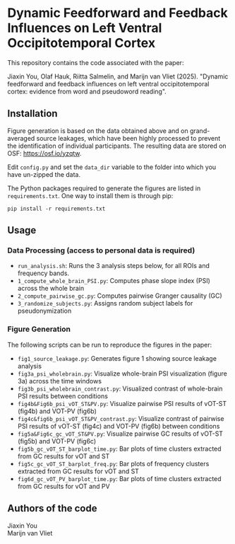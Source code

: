 # Dynamic Feedforward and Feedback Influences on Left Ventral Occipitotemporal Cortex

This repository contains the code associated with the paper:

Jiaxin You, Olaf Hauk, Riitta Salmelin, and Marijn van Vliet (2025).
"Dynamic feedforward and feedback influences on left ventral occipitotemporal cortex: evidence from word and pseudoword reading".


## Installation

Figure generation is based on the data obtained above and on grand-averaged source leakages, which have been highly processed to prevent the identification of individual participants. The resulting data are stored on OSF: https://osf.io/yzqtw.

Edit `config.py` and set the `data_dir` variable to the folder into which you have un-zipped the data.

The Python packages required to generate the figures are listed in `requirements.txt`. One way to install them is through pip:

```
pip install -r requirements.txt
```


## Usage

### Data Processing (access to personal data is required)

- `run_analysis.sh`: Runs the 3 analysis steps below, for all ROIs and frequency bands.
- `1_compute_whole_brain_PSI.py`: Computes phase slope index (PSI) across the whole brain
- `2_compute_pairwise_gc.py`: Computes pairwise Granger causality (GC)
- `3_randomize_subjects.py`: Assigns random subject labels for pseudonymization

### Figure Generation

The following scripts can be run to reproduce the figures in the paper:

- `fig1_source_leakage.py`: Generates figure 1 showing source leakage analysis
- `fig3a_psi_wholebrain.py`: Visualize whole-brain PSI visualization (figure 3a) across the time windows
- `fig3b_psi_wholebrain_contrast.py`: Visualized contrast of whole-brain PSI results between conditions
- `fig4b&Fig6b_psi_vOT_ST&PV.py`: Visualize pairwise PSI results of vOT-ST (fig4b) and VOT-PV (fig6b)
- `fig4c&fig6b_psi_vOT_ST&PV_contrast.py`: Visualize contrast of pairwise PSI results of vOT-ST (fig4c) and VOT-PV (fig6b) between conditions
- `fig5a&Fig6c_gc_vOT_ST&PV.py`: Visualize pairwise GC results of vOT-ST (fig5b) and VOT-PV (fig6c)
- `fig5b_gc_vOT_ST_barplot_time.py`: Bar plots of time clusters extracted from GC results for vOT and ST
- `fig5c_gc_vOT_ST_barplot_freq.py`: Bar plots of frequency clusters extracted from GC results for vOT and ST
- `fig6d_gc_vOT_PV_barplot_time.py`: Bar plots of time clusters extracted from GC results for vOT and PV


## Authors of the code
Jiaxin You  
Marijn van Vliet  
